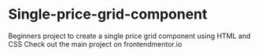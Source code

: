 # Single-price-grid-component
Beginners project to create a single price grid component using HTML and CSS
Check out the main project on frontendmentor.io
